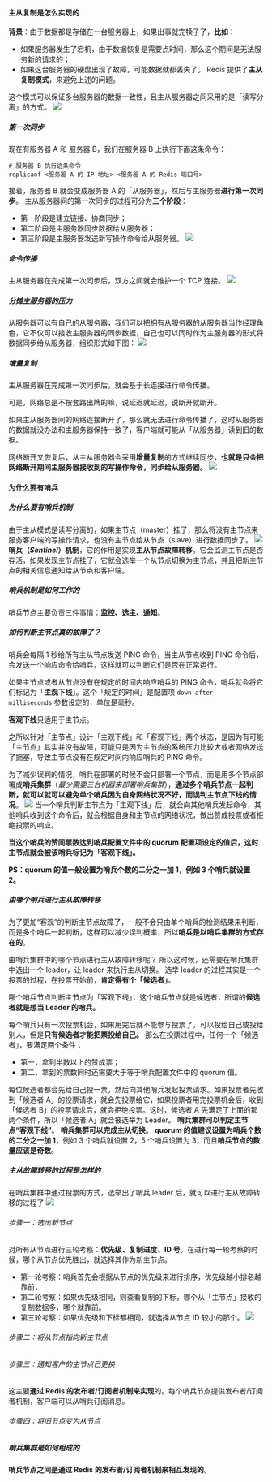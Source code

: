 #### 主从复制是怎么实现的

**背景**：由于数据都是存储在一台服务器上，如果出事就完犊子了，**比如**：
- 如果服务器发生了宕机，由于数据恢复是需要点时间，那么这个期间是无法服务新的请求的；
- 如果这台服务器的硬盘出现了故障，可能数据就都丢失了。
Redis 提供了**主从复制模式**，来避免上述的问题。

这个模式可以保证多台服务器的数据一致性，且主从服务器之间采用的是「读写分离」的方式。
![](../../img/Pasted%20image%2020240418140455.png)
##### 第一次同步
现在有服务器 A 和 服务器 B，我们在服务器 B 上执行下面这条命令：
``` shell
# 服务器 B 执行这条命令
replicaof <服务器 A 的 IP 地址> <服务器 A 的 Redis 端口号>
```
接着，服务器 B 就会变成服务器 A 的「从服务器」，然后与主服务器**进行第一次同步**。
主从服务器间的第一次同步的过程可分为**三个阶段**：
- 第一阶段是建立链接、协商同步；
- 第二阶段是主服务器同步数据给从服务器；
- 第三阶段是主服务器发送新写操作命令给从服务器。
![](../../img/Pasted%20image%2020240418140637.png)

##### 命令传播
主从服务器在完成第一次同步后，双方之间就会维护一个 TCP 连接。
![](../../img/Pasted%20image%2020240418141345.png)
##### 分摊主服务器的压力
从服务器可以有自己的从服务器，我们可以把拥有从服务器的从服务器当作经理角色，它不仅可以接收主服务器的同步数据，自己也可以同时作为主服务器的形式将数据同步给从服务器，组织形式如下图：
![](../../img/Pasted%20image%2020240418141439.png)
##### 增量复制
主从服务器在完成第一次同步后，就会基于长连接进行命令传播。

可是，网络总是不按套路出牌的嘛，说延迟就延迟，说断开就断开。

如果主从服务器间的网络连接断开了，那么就无法进行命令传播了，这时从服务器的数据就没办法和主服务器保持一致了，客户端就可能从「从服务器」读到旧的数据。

网络断开又恢复后，从主从服务器会采用**增量复制**的方式继续同步，**也就是只会把网络断开期间主服务器接收到的写操作命令，同步给从服务器。**
![](../../img/Pasted%20image%2020240418141846.png)
#### 为什么要有哨兵
##### 为什么要有哨兵机制
由于主从模式是读写分离的，如果主节点（master）挂了，那么将没有主节点来服务客户端的写操作请求，也没有主节点给从节点（slave）进行数据同步了。
![](../../img/Pasted%20image%2020240418144015.png)
**哨兵（_Sentinel_）机制**，它的作用是实现**主从节点故障转移**。它会监测主节点是否存活，如果发现主节点挂了，它就会选举一个从节点切换为主节点，并且把新主节点的相关信息通知给从节点和客户端。
##### 哨兵机制是如何工作的
哨兵节点主要负责三件事情：**监控、选主、通知**。

##### 如何判断主节点真的故障了？
哨兵会每隔 1 秒给所有主从节点发送 PING 命令，当主从节点收到 PING 命令后，会发送一个响应命令给哨兵，这样就可以判断它们是否在正常运行。

如果主节点或者从节点没有在规定的时间内响应哨兵的 PING 命令，哨兵就会将它们标记为「**主观下线**」。这个「规定的时间」是配置项 `down-after-milliseconds` 参数设定的，单位是毫秒。

**客观下线**只适用于主节点。

之所以针对「主节点」设计「主观下线」和「客观下线」两个状态，是因为有可能「主节点」其实并没有故障，可能只是因为主节点的系统压力比较大或者网络发送了拥塞，导致主节点没有在规定时间内响应哨兵的 PING 命令。

为了减少误判的情况，哨兵在部署的时候不会只部署一个节点，而是用多个节点部署成**哨兵集群**（_最少需要三台机器来部署哨兵集群_），**通过多个哨兵节点一起判断，就可以就可以避免单个哨兵因为自身网络状况不好，而误判主节点下线的情况**。
![](../../img/Pasted%20image%2020240418144809.png)
当一个哨兵判断主节点为「主观下线」后，就会向其他哨兵发起命令，其他哨兵收到这个命令后，就会根据自身和主节点的网络状况，做出赞成投票或者拒绝投票的响应。

**当这个哨兵的赞同票数达到哨兵配置文件中的 quorum 配置项设定的值后，这时主节点就会被该哨兵标记为「客观下线」。**

**PS：quorum 的值一般设置为哨兵个数的二分之一加 1，例如 3 个哨兵就设置 2。**

##### 由哪个哨兵进行主从故障转移
为了更加“客观”的判断主节点故障了，一般不会只由单个哨兵的检测结果来判断，而是多个哨兵一起判断，这样可以减少误判概率，所以**哨兵是以哨兵集群的方式存在的**。

由哨兵集群中的哪个节点进行主从故障转移呢？
所以这时候，还需要在哨兵集群中选出一个 leader，让 leader 来执行主从切换。
选举 leader 的过程其实是一个投票的过程，在投票开始前，**肯定得有个「候选者」**。

哪个哨兵节点判断主节点为「客观下线」，这个哨兵节点就是候选者，所谓的**候选者就是想当 Leader 的哨兵。**

每个哨兵只有一次投票机会，如果用完后就不能参与投票了，可以投给自己或投给别人，但是**只有候选者才能把票投给自己。**
那么在投票过程中，任何一个「候选者」，要满足两个条件：
- 第一，拿到半数以上的赞成票；
- 第二，拿到的票数同时还需要大于等于哨兵配置文件中的 quorum 值。

每位候选者都会先给自己投一票，然后向其他哨兵发起投票请求。如果投票者先收到「候选者 A」的投票请求，就会先投票给它，如果投票者用完投票机会后，收到「候选者 B」的投票请求后，就会拒绝投票。这时，候选者 A 先满足了上面的那两个条件，所以「候选者 A」就会被选举为 Leader。
**哨兵集群可以判定主节点“客观下线”**。
**哨兵集群可以完成主从切换**。
**quorum 的值建议设置为哨兵个数的二分之一加 1**，例如 3 个哨兵就设置 2，5 个哨兵设置为 3，而且**哨兵节点的数量应该是奇数**。

##### 主从故障转移的过程是怎样的
在哨兵集群中通过投票的方式，选举出了哨兵 leader 后，就可以进行主从故障转移的过程了
![](../../img/Pasted%20image%2020240418153520.png)
###### 步骤一：选出新节点
对所有从节点进行三轮考察：**优先级、复制进度、ID 号**。在进行每一轮考察的时候，哪个从节点优先胜出，就选择其作为新主节点。
- 第一轮考察：哨兵首先会根据从节点的优先级来进行排序，优先级越小排名越靠前，
- 第二轮考察：如果优先级相同，则查看复制的下标，哪个从「主节点」接收的复制数据多，哪个就靠前。
- 第三轮考察：如果优先级和下标都相同，就选择从节点 ID 较小的那个。
![](../../img/Pasted%20image%2020240418153658.png)
###### 步骤二：将从节点指向新主节点
###### 步骤三：通知客户的主节点已更换
这主要**通过 Redis 的发布者/订阅者机制来实现**的。每个哨兵节点提供发布者/订阅者机制，客户端可以从哨兵订阅消息。
###### 步骤四：将旧节点变为从节点
##### 哨兵集群是如何组成的
**哨兵节点之间是通过 Redis 的发布者/订阅者机制来相互发现的**。